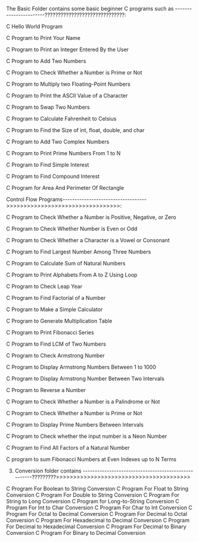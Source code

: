 The Basic Folder contains some basic beginner C programs such as -----------------------??????????????????????????????:

C Hello World Program

C Program to Print Your Name 

C Program to Print an Integer Entered By the User

C Program to Add Two Numbers

C Program to Check Whether a Number is Prime or Not

C Program to Multiply two Floating-Point Numbers 

C Program to Print the ASCII Value of a Character

C Program to Swap Two Numbers

C Program to Calculate Fahrenheit to Celsius

C Program to Find the Size of int, float, double, and char

C Program to Add Two Complex Numbers 

C Program to Print Prime Numbers From 1 to N 

C Program to Find Simple Interest

C Program to Find Compound Interest

C Program for Area And Perimeter Of Rectangle 

Control Flow Programs----------------------------------->>>>>>>>>>>>>>>>>>>>>>>>>>>>>>>>>:

C Program to Check Whether a Number is Positive, Negative, or Zero

C Program to Check Whether Number is Even or Odd

C Program to Check Whether a Character is a Vowel or Consonant 

C Program to Find Largest Number Among Three Numbers

C Program to Calculate Sum of Natural Numbers 

C Program to Print Alphabets From A to Z Using Loop

C Program to Check Leap Year

C Program to Find Factorial of a Number

C Program to Make a Simple Calculator 

C Program to Generate Multiplication Table 

C Program to Print Fibonacci Series

C Program to Find LCM of Two Numbers

C Program to Check Armstrong Number

C Program to Display Armstrong Numbers Between 1 to 1000 

C Program to Display Armstrong Number Between Two Intervals 

C Program to Reverse a Number

C Program to Check Whether a Number is a Palindrome or Not 

C Program to Check Whether a Number is Prime or Not

C Program to Display Prime Numbers Between Intervals

C Program to Check whether the input number is a Neon Number

C Program to Find All Factors of a Natural Number

C program to sum Fibonacci Numbers at Even Indexes up to N Terms 


3) Conversion folder contains -----------------------------------------------------?????????>>>>>>>>>>>>>>>>>>>>>>>>>>>>>>>>>>>>>>>

C Program For Boolean to String Conversion 
C Program For Float to String Conversion
C Program For Double to String Conversion 
C Program For String to Long Conversion
C Program for Long-to-String Conversion
C Program For Int to Char Conversion 
C Program For Char to Int Conversion 
C Program For Octal to Decimal Conversion 
C Program For Decimal to Octal Conversion
C Program For Hexadecimal to Decimal Conversion 
C Program For Decimal to Hexadecimal Conversion 
C Program For Decimal to Binary Conversion 
C Program For Binary to Decimal Conversion





